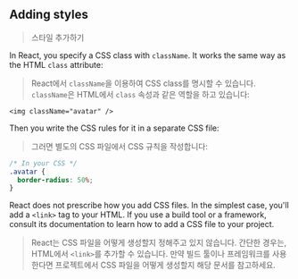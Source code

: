 ## Adding styles
> 스타일 추가하기

In React, you specify a CSS class with `className`. It works the same way as the HTML `class` attribute:
> React에서 `className`을 이용하여 CSS class를 명시할 수 있습니다. `className`은 HTML에서 `class` 속성과 같은 역할을 하고 있습니다:

```tsx
<img className="avatar" />
```

Then you write the CSS rules for it in a separate CSS file:
> 그러면 별도의 CSS 파일에서 CSS 규칙을 작성합니다:

```css
/* In your CSS */
.avatar {
  border-radius: 50%;
}
```

React does not prescribe how you add CSS files. In the simplest case, you'll add a `<link>` tag to your HTML. If you use a build tool or a framework, consult its documentation to learn how to add a CSS file to your project.
> React는 CSS 파일을 어떻게 생성할지 정해주고 있지 않습니다. 간단한 경우는, HTML에서 `<link>`를 추가할 수 있습니다. 만약 빌드 툴이나 프레임워크를 사용한다면 프로젝트에서 CSS 파일을 어떻게 생성할지 해당 문서를 참고하세요.
